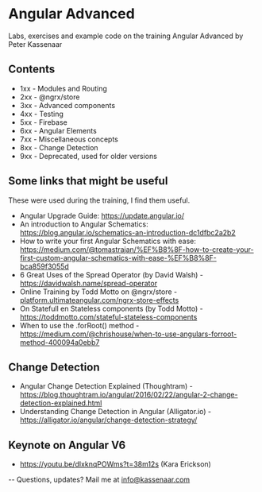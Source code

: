 # Angular Advanced

Labs, exercises and example code on the training Angular Advanced by Peter Kassenaar

## Contents
- 1xx - Modules and Routing
- 2xx - @ngrx/store
- 3xx - Advanced components
- 4xx - Testing
- 5xx - Firebase
- 6xx - Angular Elements
- 7xx - Miscellaneous concepts
- 8xx - Change Detection 
- 9xx - Deprecated, used for older versions

## Some links that might be useful

These were used during the training, I find them useful.

-   Angular Upgrade Guide: https://update.angular.io/
-   An introduction to Angular Schematics: https://blog.angular.io/schematics-an-introduction-dc1dfbc2a2b2
-   How to write your first Angular Schematics with ease: https://medium.com/@tomastrajan/%EF%B8%8F-how-to-create-your-first-custom-angular-schematics-with-ease-%EF%B8%8F-bca859f3055d
-   6 Great Uses of the Spread Operator (by David Walsh) - https://davidwalsh.name/spread-operator
-   Online Training by Todd Motto on @ngrx/store -[platform.ultimateangular.com/ngrx-store-effects](https://platform.ultimateangular.com/ngrx-store-effects?affcode=76683_2_kwj_el)
-   On Statefull en Stateless components (by Todd Motto) - https://toddmotto.com/stateful-stateless-components
-   When to use the .forRoot() method - https://medium.com/@chrishouse/when-to-use-angulars-forroot-method-400094a0ebb7

## Change Detection

-   Angular Change Detection Explained (Thoughtram) - https://blog.thoughtram.io/angular/2016/02/22/angular-2-change-detection-explained.html
-   Understanding Change Detection in Angular (Alligator.io) - https://alligator.io/angular/change-detection-strategy/

## Keynote on Angular V6

-   https://youtu.be/dIxknqPOWms?t=38m12s (Kara Erickson)

--
Questions, updates? Mail me at info@kassenaar.com

